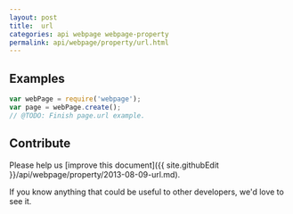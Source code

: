 ```yaml
---
layout: post
title:  url
categories: api webpage webpage-property
permalink: api/webpage/property/url.html
---
```


## Examples

```javascript
var webPage = require('webpage');
var page = webPage.create();
// @TODO: Finish page.url example.
```

## Contribute

Please help us [improve this document]({{ site.githubEdit }}/api/webpage/property/2013-08-09-url.md).

If you know anything that could be useful to other developers, we'd love to see it.



